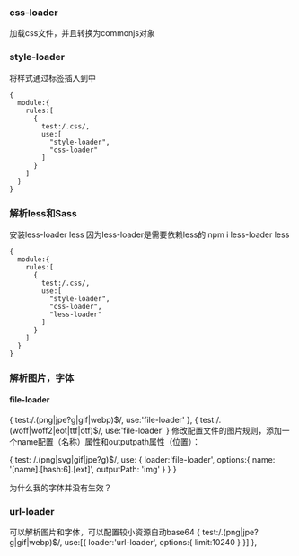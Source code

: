 ### css-loader
加载css文件，并且转换为commonjs对象
### style-loader
将样式通过<style></style>标签插入到<head>中
```
{
  module:{
    rules:[
      {
        test:/.css/,
        use:[
          "style-loader",
          "css-loader"
        ]
      }
    ]
  }
}
```
### 解析less和Sass
安装less-loader less
因为less-loader是需要依赖less的
npm i less-loader less

```
{
  module:{
    rules:[
      {
        test:/.css/,
        use:[
          "style-loader",
          "css-loader",
          "less-loader"
        ]
      }
    ]
  }
}
```

### 解析图片，字体
#### file-loader
   {
        test:/.(png|jpe?g|gif|webp)$/,
        use:'file-loader'
      },
      {
        test:/.(woff|woff2|eot|ttf|otf)$/,
        use:'file-loader'
      }
修改配置文件的图片规则，添加一个name配置（名称）属性和outputpath属性（位置）：

  {
            test: /\.(png|svg|gif|jpe?g)$/,
            use: {
                loader:'file-loader',
                options:{
                    name: '[name].[hash:6].[ext]',
                    outputPath: 'img'
                }
            }
        }

为什么我的字体并没有生效？

### url-loader
可以解析图片和字体，可以配置较小资源自动base64
{
        test:/.(png|jpe?g|gif|webp)$/,
        use:[{
          loader:'url-loader',
          options:{
            limit:10240
          }
        }]
      },
